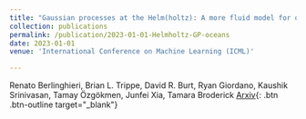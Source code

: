 ```yaml
---
title: "Gaussian processes at the Helm(holtz): A more fluid model for ocean currents"
collection: publications
permalink: /publication/2023-01-01-Helmholtz-GP-oceans
date: 2023-01-01
venue: 'International Conference on Machine Learning (ICML)'

---
```

Renato Berlinghieri, Brian L. Trippe, David R. Burt, Ryan Giordano, Kaushik Srinivasan, Tamay Özgökmen, Junfei Xia, Tamara Broderick
[Arxiv](https://arxiv.org/abs/2302.10364){: .btn .btn-outline target="_blank"}
